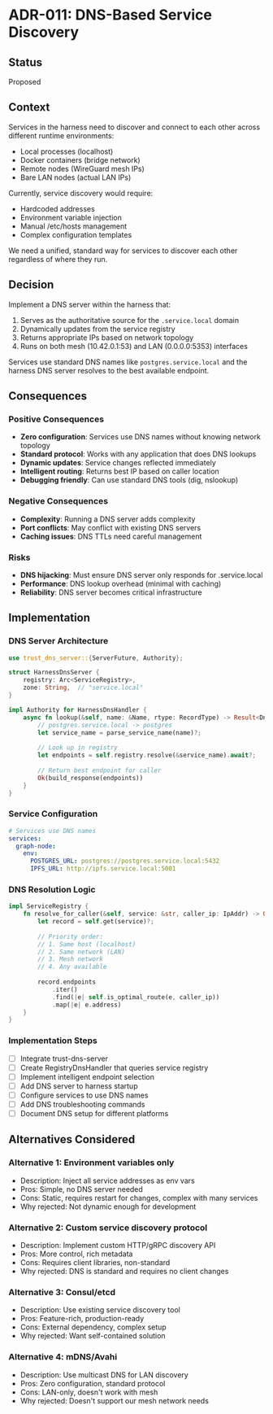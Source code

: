# ADR-011: DNS-Based Service Discovery

## Status

Proposed

## Context

Services in the harness need to discover and connect to each other across different runtime environments:
- Local processes (localhost)
- Docker containers (bridge network)
- Remote nodes (WireGuard mesh IPs)
- Bare LAN nodes (actual LAN IPs)

Currently, service discovery would require:
- Hardcoded addresses
- Environment variable injection
- Manual /etc/hosts management
- Complex configuration templates

We need a unified, standard way for services to discover each other regardless of where they run.

## Decision

Implement a DNS server within the harness that:
1. Serves as the authoritative source for the `.service.local` domain
2. Dynamically updates from the service registry
3. Returns appropriate IPs based on network topology
4. Runs on both mesh (10.42.0.1:53) and LAN (0.0.0.0:5353) interfaces

Services use standard DNS names like `postgres.service.local` and the harness DNS server resolves to the best available endpoint.

## Consequences

### Positive Consequences

- **Zero configuration**: Services use DNS names without knowing network topology
- **Standard protocol**: Works with any application that does DNS lookups
- **Dynamic updates**: Service changes reflected immediately
- **Intelligent routing**: Returns best IP based on caller location
- **Debugging friendly**: Can use standard DNS tools (dig, nslookup)

### Negative Consequences

- **Complexity**: Running a DNS server adds complexity
- **Port conflicts**: May conflict with existing DNS servers
- **Caching issues**: DNS TTLs need careful management

### Risks

- **DNS hijacking**: Must ensure DNS server only responds for .service.local
- **Performance**: DNS lookup overhead (minimal with caching)
- **Reliability**: DNS server becomes critical infrastructure

## Implementation

### DNS Server Architecture
```rust
use trust_dns_server::{ServerFuture, Authority};

struct HarnessDnsServer {
    registry: Arc<ServiceRegistry>,
    zone: String,  // "service.local"
}

impl Authority for HarnessDnsHandler {
    async fn lookup(&self, name: &Name, rtype: RecordType) -> Result<DnsResponse> {
        // postgres.service.local -> postgres
        let service_name = parse_service_name(name)?;
        
        // Look up in registry
        let endpoints = self.registry.resolve(&service_name).await?;
        
        // Return best endpoint for caller
        Ok(build_response(endpoints))
    }
}
```

### Service Configuration
```yaml
# Services use DNS names
services:
  graph-node:
    env:
      POSTGRES_URL: postgres://postgres.service.local:5432
      IPFS_URL: http://ipfs.service.local:5001
```

### DNS Resolution Logic
```rust
impl ServiceRegistry {
    fn resolve_for_caller(&self, service: &str, caller_ip: IpAddr) -> Option<IpAddr> {
        let record = self.get(service)?;
        
        // Priority order:
        // 1. Same host (localhost)
        // 2. Same network (LAN)
        // 3. Mesh network
        // 4. Any available
        
        record.endpoints
            .iter()
            .find(|e| self.is_optimal_route(e, caller_ip))
            .map(|e| e.address)
    }
}
```

### Implementation Steps

- [ ] Integrate trust-dns-server
- [ ] Create RegistryDnsHandler that queries service registry
- [ ] Implement intelligent endpoint selection
- [ ] Add DNS server to harness startup
- [ ] Configure services to use DNS names
- [ ] Add DNS troubleshooting commands
- [ ] Document DNS setup for different platforms

## Alternatives Considered

### Alternative 1: Environment variables only
- Description: Inject all service addresses as env vars
- Pros: Simple, no DNS server needed
- Cons: Static, requires restart for changes, complex with many services
- Why rejected: Not dynamic enough for development

### Alternative 2: Custom service discovery protocol
- Description: Implement custom HTTP/gRPC discovery API
- Pros: More control, rich metadata
- Cons: Requires client libraries, non-standard
- Why rejected: DNS is standard and requires no client changes

### Alternative 3: Consul/etcd
- Description: Use existing service discovery tool
- Pros: Feature-rich, production-ready
- Cons: External dependency, complex setup
- Why rejected: Want self-contained solution

### Alternative 4: mDNS/Avahi
- Description: Use multicast DNS for LAN discovery
- Pros: Zero configuration, standard protocol
- Cons: LAN-only, doesn't work with mesh
- Why rejected: Doesn't support our mesh network needs